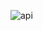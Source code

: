 
![api](https://github.com/naiaragabriela/AndreTurismoApp-1/assets/126898837/98ca3cfc-570d-463d-a12e-f35056edcd24)
